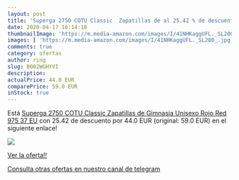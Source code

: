 ```yaml
---
layout: post
title: 'Superga 2750 COTU Classic  Zapatillas de al 25.42 % de descuento'
date: 2020-04-17 16:14:18
thumbnailImage: 'https://m.media-amazon.com/images/I/41NHKaggUFL._SL200_.jpg'
images: [ 'https://m.media-amazon.com/images/I/41NHKaggUFL._SL200_.jpg' ]
comments: true
category: ofertas
author: ring
slug: B002WGHYVI
description:
actualPrice: 44.0 EUR
comparePrice: 59.0 EUR
inStock: true
---
```


Está [Superga 2750 COTU Classic  Zapatillas de Gimnasia Unisexo  Rojo  Red 975   37 EU](https://www.amazon.com/dp/B002WGHYVI/?tag=redken08-20) con 25.42 de descuento por 44.0 EUR (original: 59.0 EUR) en el siguiente enlace!

[![](https://m.media-amazon.com/images/I/41NHKaggUFL._SL200_.jpg)](https://www.amazon.com/dp/B002WGHYVI/?tag=redken08-20)

[Ver la oferta!!](https://www.amazon.com/dp/B002WGHYVI/?tag=redken08-20)

[Consulta otras ofertas en nuestro canal de telegram](https://t.me/s/ofertas25)
